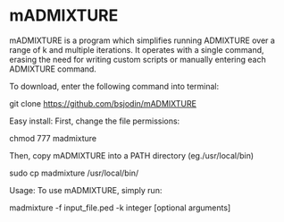 # mADMIXTURE
mADMIXTURE is a program which simplifies running ADMIXTURE over a range of k and multiple iterations. It operates with a single command, erasing the need for writing custom scripts or manually entering each ADMIXTURE command.

To download, enter the following command into terminal:

git clone https://github.com/bsjodin/mADMIXTURE

Easy install:
First, change the file permissions:

chmod 777 madmixture

Then, copy mADMIXTURE into a PATH directory (eg./usr/local/bin)

sudo cp madmixture /usr/local/bin/

Usage:
To use mADMIXTURE, simply run:

madmixture -f input_file.ped -k integer [optional arguments]

